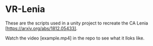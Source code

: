 # VR-Lenia

These are the scripts used in a unity project to recreate the CA Lenia [https://arxiv.org/abs/1812.05433].

Watch the video [example.mp4] in the repo to see what it lloks like.

